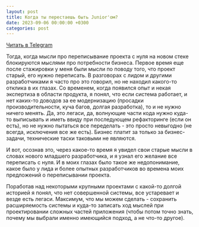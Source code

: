 ```yaml
---
layout: post
title: Когда ты перестаешь быть Junior'ом?
date: 2023-09-06 00:00:00 +0300
categories: post
---
```


[Читать в Telegram](https://t.me/fluttermiddlepodcast/125)

Тогда, когда мысли про переписывание проекта с нуля на новом стеке блокируются мыслями про потребности бизнеса. Первое
время еще после стажировки у меня были мысли по поводу того, что проект старый, его нужно переписать. В разговорах с
лидом и другими разработчиками я часто про это говорил, но не находил какого-то отклика в их глазах. Со временем, когда
появился опыт и некая экспертиза в области продукта, я понял, что если система работает, и нет каких-то доводов за ее
модернизацию (просадки производительности, куча багов, долгая разработка), то и не нужно ничего менять. Да, это легаси,
да, волнующие части кода нужно куда-то выписывать и иметь ввиду при последующем рефакторинге (если он есть), но не нужно
пытаться все переделать - это просто невыгодно (не всегда, исключения все же есть). Бизнес платит за только за
бизнес-задачи, технические таски таковыми не являются.

И вот, осознав это, через какое-то время я увидел свои старые мысли в словах нового младшего разработчика, и я узнал его
желание все переписать с нуля. И в моих глазах было такое же недопонимание, какое было у лида и более опытных
разработчиков во времена моих предложений о переписывании проекта.

Поработав над некоторыми крупными проектами с какой-то долгой историей я понял, что нет совершенной системы, все
устаревает и везде есть легаси. Максимум, что мы можем сделать - сохранить расширяемость системы и куда-то записать ход
мыслей при проектировании сложных частей приложения (чтобы потом точно знать, почему мы выбрали именно имеющийся подход,
а не что-то другое).
